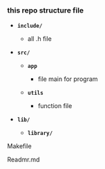 ### this repo structure file

* __`include/`__

    * all .h file

* **`src/`**

    * __`app`__

        * file main for program

    * __`utils`__

        * function file

* __`lib/`__

    * __`library/`__

Makefile

Readmr.md
